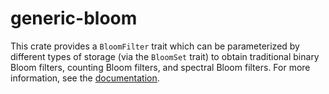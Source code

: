 # generic-bloom

This crate provides a `BloomFilter` trait which can be parameterized
by different types of storage (via the `BloomSet` trait) to obtain
traditional binary Bloom filters, counting Bloom filters, and spectral
Bloom filters. For more information, see the
[documentation](https://docs.rs/generic-bloom/latest/generic-bloom).